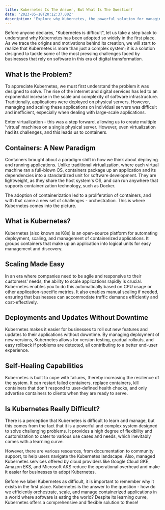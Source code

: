 ```yaml
---
title: Kubernetes Is The Answer, But What Is The Question?
date: '2023-05-18T20:12:37.00Z'
description: 'Explore why Kubernetes, the powerful solution for managing containerized applications, is indispensable despite its perceived complexity in the software-dominated business landscape'
---
```



Before anyone declares, "Kubernetes is difficult", let us take a step back to understand why Kubernetes has been adopted so widely in the first place. As we trace the origins and motivations behind its creation, we will start to realize that Kubernetes is more than just a complex system; it is a solution designed to tackle some of the most pressing challenges faced by businesses that rely on software in this era of digital transformation.

## What Is the Problem?
To appreciate Kubernetes, we must first understand the problem it was designed to solve. The rise of the internet and digital services has led to an exponential increase in the scale and complexity of software infrastructure. Traditionally, applications were deployed on physical servers. However, managing and scaling these applications on individual servers was difficult and inefficient, especially when dealing with large-scale applications.

Enter virtualization - this was a step forward, allowing us to create multiple 'virtual' machines on a single physical server. However, even virtualization had its challenges, and this leads us to containers.


## Containers: A New Paradigm
Containers brought about a paradigm shift in how we think about deploying and running applications. Unlike traditional virtualization, where each virtual machine ran a full-blown OS, containers package up an application and its dependencies into a standardized unit for software development. They are lightweight, as they share the host system's OS, and can run anywhere that supports containerization technology, such as Docker.

The adoption of containerization led to a proliferation of containers, and with that came a new set of challenges - orchestration. This is where Kubernetes comes into the picture.


## What is Kubernetes?
Kubernetes (also known as K8s) is an open-source platform for automating deployment, scaling, and management of containerized applications. It groups containers that make up an application into logical units for easy management and discovery.


## Scaling Made Easy
In an era where companies need to be agile and responsive to their customers' needs, the ability to scale applications rapidly is crucial. Kubernetes enables you to do this automatically based on CPU usage or other application-specific metrics. It also enables manual scaling if needed, ensuring that businesses can accommodate traffic demands efficiently and cost-effectively.


## Deployments and Updates Without Downtime
Kubernetes makes it easier for businesses to roll out new features and updates to their applications without downtime. By managing deployment of new versions, Kubernetes allows for version testing, gradual rollouts, and easy rollback if problems are detected, all contributing to a better end-user experience.


## Self-Healing Capabilities
Kubernetes is built to cope with failures, thereby increasing the resilience of the system. It can restart failed containers, replace containers, kill containers that don't respond to user-defined health checks, and only advertise containers to clients when they are ready to serve.


## Is Kubernetes Really Difficult?
There is a perception that Kubernetes is difficult to learn and manage, but this comes from the fact that it is a powerful and complex system designed to solve challenging problems. It provides a high degree of flexibility and customization to cater to various use cases and needs, which inevitably comes with a learning curve.

However, there are various resources, from documentation to community support, to help users navigate the Kubernetes landscape. Also, managed Kubernetes services offered by cloud providers like Google Cloud GKE, Amazon EKS, and Microsoft AKS reduce the operational overhead and make it easier for businesses to adopt Kubernetes.



Before we label Kubernetes as difficult, it is important to remember why it exists in the first place. Kubernetes is the answer to the question - how do we efficiently orchestrate, scale, and manage containerized applications in a world where software is eating the world? Despite its learning curve, Kubernetes offers a comprehensive and flexible solution to these!
